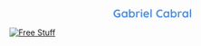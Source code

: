 <p align="center">
      <a href="https://github.com/GabrielCabral352">
      <img src="https://github.com/GabrielCabral352/GabrielCabral352/blob/main/GabrielCabral.png" alt="Gabriel Cabral" /></a>
</p>

<a href="http://eyl327.mywebcommunity.org/promos/"><img width="32px" alt="Free Stuff" title="Free gifts for you" src="https://i.imgur.com/0uVwkoZ.png"/></a>
